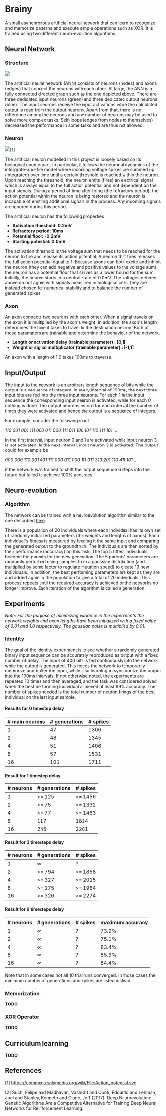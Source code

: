 # Brainy

A small asynchronous artificial neural network that can learn to recognize and memorize patterns and execute simple operations such as XOR. It is trained using two different neuro-evolution algorithms.

## Neural Network
### Structure

![](media/graph.png)

The artificial neural network (ANN) consists of neurons (nodes) and axons (edges) that connect the neurons with each other. At large, the ANN is a fully connected directed graph such as the one depicted above. There are three dedicated input neurons (green) and three dedicated output neurons (blue). The input neurons receive the input activations while the calculated output is read from the output neurons. Apart from that, there is no difference among the neurons and any number of neurons may be used to solve more complex tasks. Self-loops (edges from nodes to themselves) decreased the performance in some tasks and are thus not allowed.

### Neuron

![](media/Action_potential.svg)[1]

The artificial neuron modelled in this project is loosely based on its biological counterpart. In particular, it follows the neuronal dynamics of the intergrate-and-fire model where incoming voltage spikes are summed up (integrated) over time until a certain threshold is reached within the neuron. Upon reaching the threshold, the neuron emits (fires) an electrical signal which is always equal to the full action potential and not dependent on the input signals. During a period of time after firing (the refractory period), the action potential within the neuron is being restored and the neuron is incapable of emitting additional signals in the process. Any incoming signals are ignored during this period. 

The artificial neuron has the following properties

-  **Activation threshold: 0.2mV**
-  **Refractory period: 10ms**
-  **Potential floor: -0.2mV**
-  **Starting potential: 0.0mV**

The activation threshold is the voltage sum that needs to be reached for the neuron to fire and release its action potential. A neuron that fires releases the full action potential equal to 1. Because axons can both excite and inhibit the neuron (they can add negative and positive values to the voltage sum) the neuron has a potential floor that serves as a lower bound for the sum. Initially, the neuron starts in a neutral state of 0.0mV. The voltages defined above do not agree with signals measured in biological cells, they are instead chosen for numerical stability and to balance the number of generated spikes. 

### Axon
An axon connects two neurons with each other. When a signal travels on the axon it is multiplied by the axon's weight. In addition, the axon's length determines the time it takes to travel to the destination neuron. Both of these paramaters are trainable and determine the behaviour of the network.

-  **Length or activation delay (trainable parameter) : [0,1]**
-  **Weight or signal multiplicator (trainable parameter) : [-1,1]**

An axon with a length of 1.0 takes 100ms to traverse.

## Input/Output
The input to the network is an arbitrary length sequence of bits while the output is a sequence of integers. In every interval of 100ms, the next three input bits are fed into the three input neurons. For each 1 in the input sequence the corresponding input neuron is activated, while for each 0 nothing is done. The output neurons record for each interval the number of times they were activated and hence the output is a sequence of integers.

For example, consider the following input

*110 001 001 111 000 011 000 111 011 100 101 110 111 101 ...*

In the first interval, input neuron 0 and 1 are activated while input neuron 3 is not activated. In the next interval, input neuron 3 is activated.
The output could for example be

*000 000 110 001 001 111 000 011 000 111 011 313 201 110 411 101 ...*

if the network was trained to shift the output sequence 6 steps into the future but failed to achieve 100% accuracy.

## Neuro-evolution

### Algorithm

The network can be trained with a neuroevolution algorithm similar to the one described [here](https://arxiv.org/pdf/1712.06567.pdf). 

There is a population of 20 individuals where each individual has its own set of randomly initialized parameters (the weights and lengths of axons). Each individual's fitness is measured by feeding it the same input and comparing the generated output to the groundtruth. The individuals are then sorted by their performance (accuracy) on this task. The top 5 fittest individuals become the parents for the new generation. The 5 parents' parameters are randomly perturbed using samples from a gaussian distribution (and multiplied by some factor to regulate mutation speed) to create 19 new individuals. In addition, the best performing parameters are kept as they are and added again to the population to give a total of 20 individuals. This process repeats until the required accuracy is achieved or the networks no longer improve. Each iteration of the algorithm is called a generation.

## Experiments
*Note: For the purpose of minimizing variance in the experiments the network weights and axon lengths have been initialized with a fixed value of 0.01 and 1.0 respectively. The gaussian noise is multiplied by 0.01.* 

### Identity
The goal of the identity experiment is to see whether a randomly generated binary input sequence can be accurately reproduced as output with a fixed number of delay. The input of 400 bits is fed continuously into the network while the output is generated. This forces the network to temporarily memorize and buffer the input, while also learning to synchronize the output into the 100ms intervals. If not otherwise noted, the experiments are repeated 10 times and then averaged, and the task was considered solved when the best performing individual achieved at least 99% accuracy. The number of spikes needed is the total number of neuron firings of the best individual on the last input sample.

#### Results for 0 timestep delay
| # main neurons     | # generations | # spikes | 
| ----------- | ----------- | ----------- |
|    1   | 47  | 1306 |
|    2   | 48 | 1345 |
|    4   | 51  | 1406 |
|    8   | 57 | 1531 |
|    16  | 101 | 1711 |

#### Result for 1 timestep delay
| # neurons      | # generations  | # spikes | 
| ----------- | ----------- | ----------- |
|    1   |   >= 125     |   >= 1456  |
|    2   |   >= 75     |   >= 1332  |
|    4   |   >= 77    |   >= 1463  |
|    8   |   117   |   1824  |
|    16  |   245  |   2201  |

#### Result for 3 timesteps delay
| # neurons      | # generations  | # spikes | 
| ----------- | ----------- | ----------- |
|    1   |   ∞     |   ?  |
|    2   |   >= 794   |   >= 1858  |
|    4   |   >= 327    |   >= 2015  |
|    8   |   >= 175  |   >= 1984  |
|    16  |   >= 326 |   >= 2274  |

#### Result for 9 timesteps delay
| # neurons      | # generations  | # spikes |  maximum accuracy | 
| ----------- | ----------- | ----------- | ----------- |
|    1   |   ∞     |   ?  |   73.9%  |
|    2   |   ∞   |   ?  |   75.1%  |
|    4   |   ∞    |   ?  |   83.4%  |
|    8   |   ∞  |   ?  |   85.3%  |
|    16  |   ∞ |   ?  |   84.4%  |

Note that in some cases not all 10 trial runs converged. In those cases the minimum number of generations and spikes are listed instead.

### Memorization
**TODO**

### XOR Operator
**TODO**

## Curriculum learning
**TODO**

## References
<a id="1">[1]</a> 
https://commons.wikimedia.org/wiki/File:Action_potential.svg

<a id="2">[2]</a> 
Such, Felipe and Madhavan, Vashisht and Conti, Edoardo and Lehman, Joel and Stanley, Kenneth and Clune, Jeff (2017). 
Deep Neuroevolution: Genetic Algorithms Are a Competitive Alternative for Training Deep Neural Networks for Reinforcement Learning.
